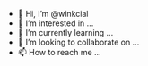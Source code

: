 - 👋 Hi, I’m @winkcial
- 👀 I’m interested in ...
- 🌱 I’m currently learning ...
- 💞️ I’m looking to collaborate on ...
- 📫 How to reach me ...

<!---
winkcial/winkcial is a ✨ special ✨ repository because its `README.md` (this file) appears on your GitHub profile.
You can click the Preview link to take a look at your changes.
--->
